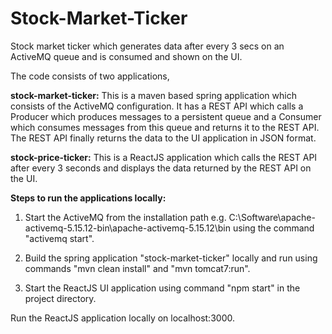 # Stock-Market-Ticker
Stock market ticker which generates data after every 3 secs on an ActiveMQ queue and is consumed and shown on the UI.

The code consists of two applications,

**stock-market-ticker:** This is a maven based spring application which consists of the ActiveMQ configuration. It has a REST API which calls a Producer which produces messages to a persistent queue and a Consumer which consumes messages from this queue and returns it to the REST API. The REST API finally returns the data to the UI application in JSON format. 

**stock-price-ticker:** This is a ReactJS application which calls the REST API after every 3 seconds and displays the data returned by the REST API on the UI.

**Steps to run the applications locally:**

1. Start the ActiveMQ from the installation path e.g. C:\Software\apache-activemq-5.15.12-bin\apache-activemq-5.15.12\bin using the command "activemq start".

2. Build the spring application "stock-market-ticker" locally and run using commands "mvn clean install" and "mvn tomcat7:run".

3. Start the ReactJS UI application using command "npm start" in the project directory.

Run the ReactJS application locally on localhost:3000.
